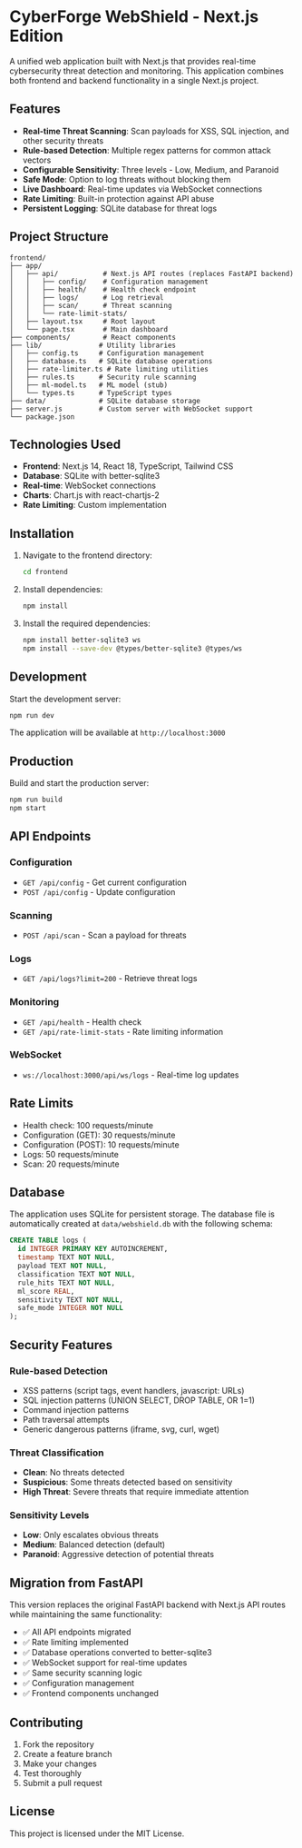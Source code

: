 # CyberForge WebShield - Next.js Edition

A unified web application built with Next.js that provides real-time cybersecurity threat detection and monitoring. This application combines both frontend and backend functionality in a single Next.js project.

## Features

- **Real-time Threat Scanning**: Scan payloads for XSS, SQL injection, and other security threats
- **Rule-based Detection**: Multiple regex patterns for common attack vectors
- **Configurable Sensitivity**: Three levels - Low, Medium, and Paranoid
- **Safe Mode**: Option to log threats without blocking them
- **Live Dashboard**: Real-time updates via WebSocket connections
- **Rate Limiting**: Built-in protection against API abuse
- **Persistent Logging**: SQLite database for threat logs

## Project Structure

```
frontend/
├── app/
│   ├── api/           # Next.js API routes (replaces FastAPI backend)
│   │   ├── config/    # Configuration management
│   │   ├── health/    # Health check endpoint
│   │   ├── logs/      # Log retrieval
│   │   ├── scan/      # Threat scanning
│   │   └── rate-limit-stats/
│   ├── layout.tsx     # Root layout
│   └── page.tsx       # Main dashboard
├── components/        # React components
├── lib/              # Utility libraries
│   ├── config.ts     # Configuration management
│   ├── database.ts   # SQLite database operations
│   ├── rate-limiter.ts # Rate limiting utilities
│   ├── rules.ts      # Security rule scanning
│   ├── ml-model.ts   # ML model (stub)
│   └── types.ts      # TypeScript types
├── data/             # SQLite database storage
├── server.js         # Custom server with WebSocket support
└── package.json
```

## Technologies Used

- **Frontend**: Next.js 14, React 18, TypeScript, Tailwind CSS
- **Database**: SQLite with better-sqlite3
- **Real-time**: WebSocket connections
- **Charts**: Chart.js with react-chartjs-2
- **Rate Limiting**: Custom implementation

## Installation

1. Navigate to the frontend directory:

   ```bash
   cd frontend
   ```

2. Install dependencies:

   ```bash
   npm install
   ```

3. Install the required dependencies:
   ```bash
   npm install better-sqlite3 ws
   npm install --save-dev @types/better-sqlite3 @types/ws
   ```

## Development

Start the development server:

```bash
npm run dev
```

The application will be available at `http://localhost:3000`

## Production

Build and start the production server:

```bash
npm run build
npm start
```

## API Endpoints

### Configuration

- `GET /api/config` - Get current configuration
- `POST /api/config` - Update configuration

### Scanning

- `POST /api/scan` - Scan a payload for threats

### Logs

- `GET /api/logs?limit=200` - Retrieve threat logs

### Monitoring

- `GET /api/health` - Health check
- `GET /api/rate-limit-stats` - Rate limiting information

### WebSocket

- `ws://localhost:3000/api/ws/logs` - Real-time log updates

## Rate Limits

- Health check: 100 requests/minute
- Configuration (GET): 30 requests/minute
- Configuration (POST): 10 requests/minute
- Logs: 50 requests/minute
- Scan: 20 requests/minute

## Database

The application uses SQLite for persistent storage. The database file is automatically created at `data/webshield.db` with the following schema:

```sql
CREATE TABLE logs (
  id INTEGER PRIMARY KEY AUTOINCREMENT,
  timestamp TEXT NOT NULL,
  payload TEXT NOT NULL,
  classification TEXT NOT NULL,
  rule_hits TEXT NOT NULL,
  ml_score REAL,
  sensitivity TEXT NOT NULL,
  safe_mode INTEGER NOT NULL
);
```

## Security Features

### Rule-based Detection

- XSS patterns (script tags, event handlers, javascript: URLs)
- SQL injection patterns (UNION SELECT, DROP TABLE, OR 1=1)
- Command injection patterns
- Path traversal attempts
- Generic dangerous patterns (iframe, svg, curl, wget)

### Threat Classification

- **Clean**: No threats detected
- **Suspicious**: Some threats detected based on sensitivity
- **High Threat**: Severe threats that require immediate attention

### Sensitivity Levels

- **Low**: Only escalates obvious threats
- **Medium**: Balanced detection (default)
- **Paranoid**: Aggressive detection of potential threats

## Migration from FastAPI

This version replaces the original FastAPI backend with Next.js API routes while maintaining the same functionality:

- ✅ All API endpoints migrated
- ✅ Rate limiting implemented
- ✅ Database operations converted to better-sqlite3
- ✅ WebSocket support for real-time updates
- ✅ Same security scanning logic
- ✅ Configuration management
- ✅ Frontend components unchanged

## Contributing

1. Fork the repository
2. Create a feature branch
3. Make your changes
4. Test thoroughly
5. Submit a pull request

## License

This project is licensed under the MIT License.
